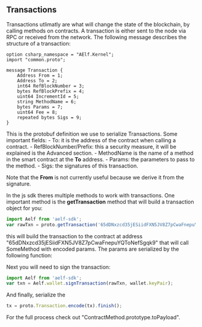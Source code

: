 ## Transactions

Transactions utlimatly are what will change the state of the blockchain, by calling methods on contracts. A transaction is either sent to the node via RPC or received from the network. The following message describes the structure of a transaction:

```Proto
option csharp_namespace = "AElf.Kernel";
import "common.proto";

message Transaction {
    Address From = 1;
    Address To = 2;
    int64 RefBlockNumber = 3;
    bytes RefBlockPrefix = 4;
    uint64 IncrementId = 5;
    string MethodName = 6;
    bytes Params = 7;
    uint64 Fee = 8;
    repeated bytes Sigs = 9;
}
```

This is the protobuf definition we use to serialize Transactions. Some important fields:
    - To: it is the address of the contract when calling a contract.
    - RefBlockNumber/Prefix: this a security measure, it will be explained is the Advanced section.
    - MethodName is the name of a method in the smart contract at the **To** address.
    - Params: the parameters to pass to the method.
    - Sigs: the signatures of this transaction.

Note that the **From** is not currently useful because we derive it from the signature.

In the js sdk theres multiple methods to work with transactions. One important method is the **getTransaction** method that will build a transaction object for you:

```js
import Aelf from 'aelf-sdk';
var rawTxn = proto.getTransaction('65dDNxzcd35jESiidFXN5JV8Z7pCwaFnepuYQToNefSgqk9''65dDNxzcd35jESiidFXN5JV8Z7pCwaFnepuYQToNefSgqk9', 'SomeMethod', encodedParams);
```

this will build the transaction to the contract at address "65dDNxzcd35jESiidFXN5JV8Z7pCwaFnepuYQToNefSgqk9" that will call SomeMethod with encoded params. The params are serialized by the following function:

Next you will need to sign the transaction:
```js
import Aelf from 'aelf-sdk';
var txn = Aelf.wallet.signTransaction(rawTxn, wallet.keyPair);
```

And finally, serialize the
```js
tx = proto.Transaction.encode(tx).finish();
```

For the full process check out "ContractMethod.prototype.toPayload".